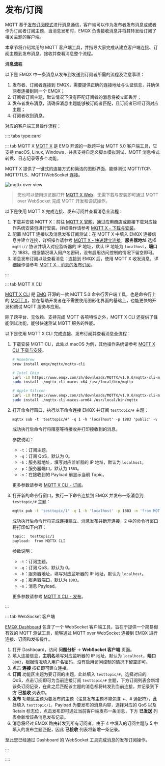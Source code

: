 # 发布/订阅

MQTT 基于[发布订阅模式](../mqtt/mqtt-publish-and-subscribe.md)进行消息通信，客户端可以作为发布者发布消息或或者作为订阅者订阅主题，当消息发布时，EMQX 负责接收消息并将其转发给订阅了相关主题的客户端。

本章节将介绍常用的 MQTT 客户端工具，并指导大家完成从建立客户端连接、订阅主题到发布消息、接收并查看消息整个流程。

**消息流程**

以下是 EMQX 中一条消息从发布到发送到订阅者所需的流程及注意事项：

1. 发布者、订阅者连接到 EMQX，需要提供正确的连接地址与认证信息，并确保两者连接到同一个 EMQX；
2. 订阅者订阅主题，默认情况下没有匹配订阅者的消息将被立即丢弃；
3. 发布者发布消息，请确保消息主题能够被订阅者匹配，且订阅者已经订阅对应主题；
4. 订阅者收到消息。

对应的客户端工具操作流程：

:::: tabs type:card

::: tab MQTT X
[MQTT X](https://mqttx.app/zh) 是 EMQ 开源的一款跨平台 MQTT 5.0 客户端工具，它支持 macOS, Linux, Windows，并且支持自定义脚本模拟测试、MQTT 消息格式转换、日志记录等多个功能。

MQTT X 提供了一键式的连接方式和简洁的图形界面，能够测试 MQTT/TCP、MQTT/TLS、MQTT/WebSocket 连接。

![mqttx over view](/Users/emqx/Documents/GitHub/emqx-docs/zh_CN/messaging/assets/mqttx-gif.gif)

> 您也可以使用浏览器打开 [MQTT X Web](http://www.emqx.io/online-mqtt-client#/recent_connections)，无需下载与安装即可通过 MQTT over WebSocket 完成 MQTT 开发和调试操作。

以下是使用 MQTT X 完成连接、发布订阅并查看消息全流程：

1. 下载并安装 MQTT X：前往 [MQTT X 官网](https://mqttx.app/zh)，通过应用商店或直接下载对应操作系统安装包进行安装。详细操作请参考 [MQTT X - 下载与安装](https://mqttx.app/zh/docs/downloading-and-installation)。
2. 配置 MQTT 连接以及消息发布订阅测试：在 MQTT X 中填入 EMQX 连接信息并建立连接，详细操作请参考 [MQTT X - 快速建立连接](https://mqttx.app/zh/docs/get-started#%E5%BF%AB%E9%80%9F%E5%BB%BA%E7%AB%8B%E8%BF%9E%E6%8E%A5)。**服务器地址** 选择 `mqtt://` 协议并填入对应监听器的 IP 地址，默认 IP 地址为 `localhost`，**端口**为 1883，根据情况填入用户名密码，没有启用访问控制的情况下留空即可。
3. 消息发布订阅以及查看消息：连接到 EMQX 后，使用 MQTT X 收发消息，详细操作请参考 [MQTT X - 消息的发布订阅](https://mqttx.app/zh/docs/get-started#%E6%B6%88%E6%81%AF%E7%9A%84%E5%8F%91%E5%B8%83%E8%AE%A2%E9%98%85)。

:::

::: tab MQTT X CLI

[MQTT X CLI](https://mqttx.app/zh/cli) 是 [EMQ](https://www.emqx.com/zh) 开源的一款 MQTT 5.0 命令行客户端工具，也是命令行上的 [MQTT X](https://mqttx.app/zh)，旨在帮助开发者在不需要使用图形化界面的基础上，也能更快的开发和调试 MQTT 服务与应用。

除了跨平台、无依赖、支持完成 MQTT 各项特性之外，MQTT X CLI 还提供了性能测试功能，能够快速测试 MQTT 服务的性能。

以下是使用 MQTT X CLI 完成连接、发布订阅并查看消息全流程：

1. 下载安装 MQTT CLI，此处以 macOS 为例，其他操作系统请参考 [MQTT X CLI 下载与安装](https://mqttx.app/zh/docs/cli/downloading-and-installation)。

   ```bash
   # Homebrew
   brew install emqx/mqttx/mqttx-cli
   
   # Intel Chip
   curl -LO https://www.emqx.com/zh/downloads/MQTTX/v1.9.0/mqttx-cli-macos-x64
   sudo install ./mqttx-cli-macos-x64 /usr/local/bin/mqttx
   
   # Apple Silicon
   curl -LO https://www.emqx.com/zh/downloads/MQTTX/v1.9.0/mqttx-cli-macos-arm64
   sudo install ./mqttx-cli-macos-arm64 /usr/local/bin/mqttx
   ```


2. 打开命令行窗口，执行以下命令连接 EMQX 并订阅 `testtopic/#` 主题：

   ```shell
   mqttx sub -t 'testtopic/#' -q 1 -h 'localhost' -p 1883 'public' -v
   ```

   成功执行后命令行将阻塞等待接收并打印接收到的消息。

   参数说明：

   - `-t`：订阅主题。
   - `-q`：订阅 QoS，默认为 0。
   - `-h`：服务器地址，填写对应监听器的 IP 地址，默认为 `localhost`。
   - `-p`：服务器端口，默认为 `1883`。
   - `-v`：在接收到的 Payload 前显示当前 Topic。

   更多参数请参考 [MQTT X CLI - 订阅](https://mqttx.app/zh/docs/cli/get-started#%E8%AE%A2%E9%98%85)。

3. 打开新的命令行窗口，执行一下命令连接到 EMQX 并发布一条消息到 `testtopic/#` 主题：

   ```bash
   mqttx pub -t 'testtopic/1' -q 1 -h 'localhost' -p 1883 -m 'from MQTTX CLI'
   ```

   成功执行后命令行将完成连接建立、消息发布并断开连接，2 中的命令行窗口将打印如下内容：

   ```bash
   topic:  testtopic/1
   payload:  from MQTTX CLI
   ```

    参数说明：

   - `-t`：订阅主题。
   - `-q`：订阅 QoS，默认为 0。
   - `-h`：服务器地址，填写对应监听器的 IP 地址，默认为 `localhost`。
   - `-p`：服务器端口，默认为 `1883`。
   - `-m`：消息 Payload。

   更多参数请参考 [MQTT X CLI - 发布](https://mqttx.app/zh/docs/cli/get-started#%E5%8F%91%E5%B8%83)。

:::

::: tab WebSocket 客户端

[EMQX Dashboard](../dashboard/introduction.md) 包含了一个 WebSocket 客户端工具，旨在于提供一个简易但有效的 MQTT 测试工具，能够通过 MQTT over WebSocket 连接到 EMQX 进行连接、订阅和发布操作。

1. 打开 Dashboard，访问 **问题分析** -> **WebSocket 客户端** 页面。
2. 填入连接信息，**主机名**填写对应监听器的 IP 地址，默认为 `localhost`，**端口** `8083`，根据情况填入用户名密码，没有启用访问控制的情况下留空即可。
3. 点击 **连接** 按钮即可建立连接。
4. **订阅** 功能区主题为要订阅的主题，此处填入 `testtopic/#`，选择对应的 QoS，点击订阅即可为当前连接订阅 `testtopic/#` 主题，下方订阅列表会新增该条订阅记录，在此之后匹配该主题的消息都将转发到当前连接，并记录到下方 **已接收** 列表中。
5. **发布** 功能区主题为要发布的主题（注意发布主题不能包含 +、# 通配符），此处填入 `testtopic/1`，Payload 为要发布的消息内容，选择对应的 QoS 以及 Retain 标志位，点击发布即可通过当前客户端发布一条消息，下方 **已发送** 列表会新增该条消息发布记录。
6. 消息将经过 EMQX 路由转发到所有订阅者，由于 4 中填入的订阅主题与 5 中填入的发布主题匹配，因此 **已接收** 列表将新增一条记录。

至此您已经通过 Dashboard 的 WebSocket 工具完成消息的发布订阅操作。

:::

::::
